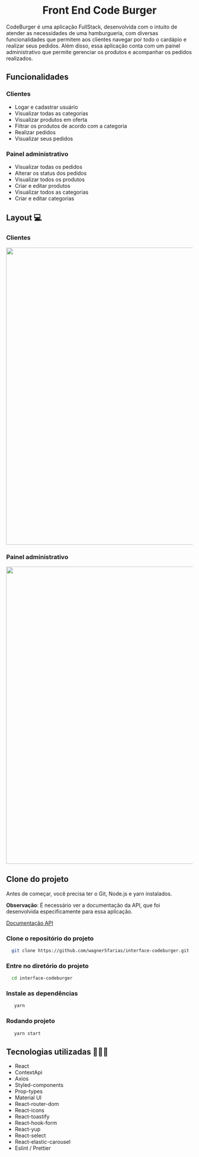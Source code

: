 <h1 align="center">Front End Code Burger</h1>


CodeBurger é uma aplicação FullStack, desenvolvida com o intuito de atender as necessidades de uma hamburgueria, com diversas funcionalidades que permitem aos clientes navegar por todo o cardápio e realizar seus pedidos.
Além disso, essa aplicação conta com um painel administrativo que permite gerenciar os produtos e acompanhar os pedidos realizados.

## Funcionalidades

### Clientes

- Logar e cadastrar usuário
- Visualizar todas as categorias
- Visualizar produtos em oferta
- Filtrar os produtos de acordo com a categoria
- Realizar pedidos
- Visualizar seus pedidos

### Painel administrativo

- Visualizar todas os pedidos
- Alterar os status dos pedidos
- Visualizar todos os produtos
- Criar e editar produtos 
- Visualizar todos as categorias
- Criar e editar categorias

## Layout 💻

### Clientes
<img width="800" src="./src/assets/gif-readme/users.gif">

### Painel administrativo
<img width="800" src="./src/assets/gif-readme/admin.gif">



## Clone do projeto
Antes de começar, você precisa ter o Git, Node.js e yarn instalados.

**Observação**: É necessário ver a documentação da API, que foi desenvolvida especificamente para essa aplicação.

[Documentação API](https://github.com/wagnerSfarias/api-codeburger)

### Clone o repositório do projeto
```bash
  git clone https://github.com/wagnerSfarias/interface-codeburger.git
```
### Entre no diretório do projeto

```bash
  cd interface-codeburger
```

### Instale as dependências

```bash
   yarn 
```

### Rodando projeto

```bash
   yarn start 
```


## Tecnologias utilizadas 👨🏻‍💻
- React
- ContextApi
- Axios
- Styled-components
- Prop-types
- Material UI
- React-router-dom
- React-icons
- React-toastify
- React-hook-form
- React-yup
- React-select
- React-elastic-carousel
- Eslint / Prettier

